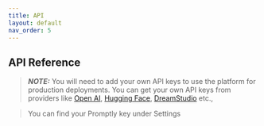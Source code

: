```yaml
---
title: API
layout: default
nav_order: 5
---
```


## API Reference

> **_NOTE:_** You will need to add your own API keys to use the platform for production deployments. You can get your own API keys from providers like [Open AI](https://openai.com/), [Hugging Face](https://huggingface.co/), [DreamStudio](https://dreamstudio.ai/) etc.,

> You can find your Promptly key under Settings
